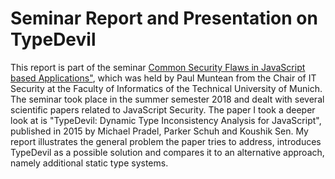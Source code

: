# Seminar Report and Presentation on TypeDevil
This report is part of the seminar <a href="https://www.sec.in.tum.de/i20/teaching/ss2018/common-security-flaws">Common Security Flaws in JavaScript based Applications"</a>, which was held by Paul Muntean from the Chair of IT Security at the Faculty of Informatics of the Technical University of Munich. The seminar took place in the summer semester 2018 and dealt with several scientific papers related to JavaScript Security.
The paper I took a deeper look at is "TypeDevil: Dynamic Type Inconsistency Analysis for JavaScript", published in 2015 by Michael Pradel, Parker Schuh and Koushik Sen. My report illustrates the general problem the paper tries to address, introduces TypeDevil as a possible solution and compares it to an alternative approach, namely additional static type systems.
